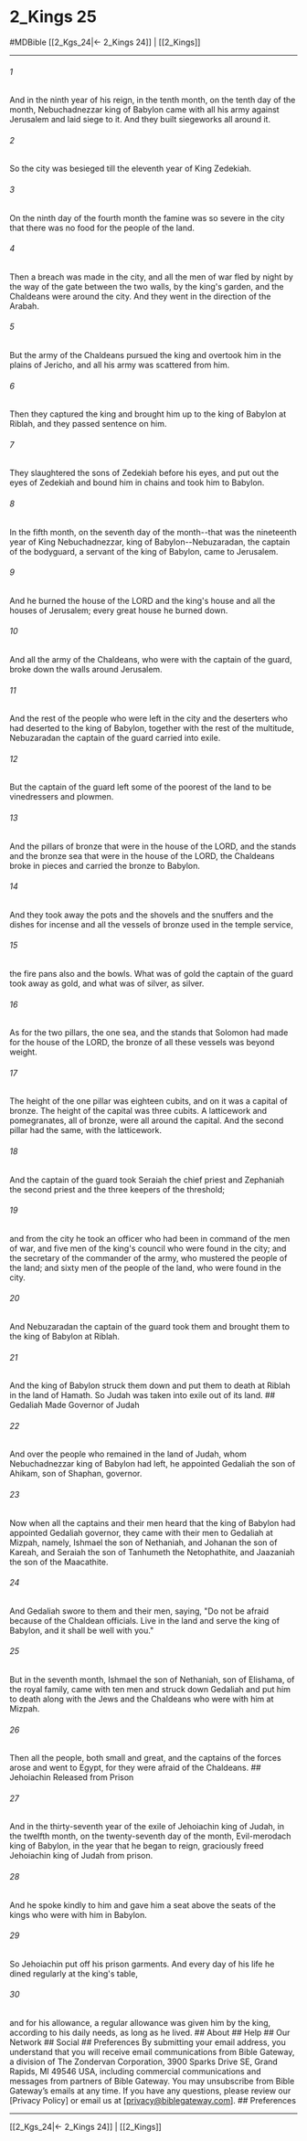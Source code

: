 # 2_Kings 25
#MDBible
[[2_Kgs_24|← 2_Kings 24]] | [[2_Kings]]

***


###### 1 
And in the ninth year of his reign, in the tenth month, on the tenth day of the month, Nebuchadnezzar king of Babylon came with all his army against Jerusalem and laid siege to it. And they built siegeworks all around it. 

###### 2 
So the city was besieged till the eleventh year of King Zedekiah. 

###### 3 
On the ninth day of the fourth month the famine was so severe in the city that there was no food for the people of the land. 

###### 4 
Then a breach was made in the city, and all the men of war fled by night by the way of the gate between the two walls, by the king's garden, and the Chaldeans were around the city. And they went in the direction of the Arabah. 

###### 5 
But the army of the Chaldeans pursued the king and overtook him in the plains of Jericho, and all his army was scattered from him. 

###### 6 
Then they captured the king and brought him up to the king of Babylon at Riblah, and they passed sentence on him. 

###### 7 
They slaughtered the sons of Zedekiah before his eyes, and put out the eyes of Zedekiah and bound him in chains and took him to Babylon. 

###### 8 
In the fifth month, on the seventh day of the month--that was the nineteenth year of King Nebuchadnezzar, king of Babylon--Nebuzaradan, the captain of the bodyguard, a servant of the king of Babylon, came to Jerusalem. 

###### 9 
And he burned the house of the LORD and the king's house and all the houses of Jerusalem; every great house he burned down. 

###### 10 
And all the army of the Chaldeans, who were with the captain of the guard, broke down the walls around Jerusalem. 

###### 11 
And the rest of the people who were left in the city and the deserters who had deserted to the king of Babylon, together with the rest of the multitude, Nebuzaradan the captain of the guard carried into exile. 

###### 12 
But the captain of the guard left some of the poorest of the land to be vinedressers and plowmen. 

###### 13 
And the pillars of bronze that were in the house of the LORD, and the stands and the bronze sea that were in the house of the LORD, the Chaldeans broke in pieces and carried the bronze to Babylon. 

###### 14 
And they took away the pots and the shovels and the snuffers and the dishes for incense and all the vessels of bronze used in the temple service, 

###### 15 
the fire pans also and the bowls. What was of gold the captain of the guard took away as gold, and what was of silver, as silver. 

###### 16 
As for the two pillars, the one sea, and the stands that Solomon had made for the house of the LORD, the bronze of all these vessels was beyond weight. 

###### 17 
The height of the one pillar was eighteen cubits, and on it was a capital of bronze. The height of the capital was three cubits. A latticework and pomegranates, all of bronze, were all around the capital. And the second pillar had the same, with the latticework. 

###### 18 
And the captain of the guard took Seraiah the chief priest and Zephaniah the second priest and the three keepers of the threshold; 

###### 19 
and from the city he took an officer who had been in command of the men of war, and five men of the king's council who were found in the city; and the secretary of the commander of the army, who mustered the people of the land; and sixty men of the people of the land, who were found in the city. 

###### 20 
And Nebuzaradan the captain of the guard took them and brought them to the king of Babylon at Riblah. 

###### 21 
And the king of Babylon struck them down and put them to death at Riblah in the land of Hamath. So Judah was taken into exile out of its land. ## Gedaliah Made Governor of Judah 

###### 22 
And over the people who remained in the land of Judah, whom Nebuchadnezzar king of Babylon had left, he appointed Gedaliah the son of Ahikam, son of Shaphan, governor. 

###### 23 
Now when all the captains and their men heard that the king of Babylon had appointed Gedaliah governor, they came with their men to Gedaliah at Mizpah, namely, Ishmael the son of Nethaniah, and Johanan the son of Kareah, and Seraiah the son of Tanhumeth the Netophathite, and Jaazaniah the son of the Maacathite. 

###### 24 
And Gedaliah swore to them and their men, saying, "Do not be afraid because of the Chaldean officials. Live in the land and serve the king of Babylon, and it shall be well with you." 

###### 25 
But in the seventh month, Ishmael the son of Nethaniah, son of Elishama, of the royal family, came with ten men and struck down Gedaliah and put him to death along with the Jews and the Chaldeans who were with him at Mizpah. 

###### 26 
Then all the people, both small and great, and the captains of the forces arose and went to Egypt, for they were afraid of the Chaldeans. ## Jehoiachin Released from Prison 

###### 27 
And in the thirty-seventh year of the exile of Jehoiachin king of Judah, in the twelfth month, on the twenty-seventh day of the month, Evil-merodach king of Babylon, in the year that he began to reign, graciously freed Jehoiachin king of Judah from prison. 

###### 28 
And he spoke kindly to him and gave him a seat above the seats of the kings who were with him in Babylon. 

###### 29 
So Jehoiachin put off his prison garments. And every day of his life he dined regularly at the king's table, 

###### 30 
and for his allowance, a regular allowance was given him by the king, according to his daily needs, as long as he lived. ## About ## Help ## Our Network ## Social ## Preferences By submitting your email address, you understand that you will receive email communications from Bible Gateway, a division of The Zondervan Corporation, 3900 Sparks Drive SE, Grand Rapids, MI 49546 USA, including commercial communications and messages from partners of Bible Gateway. You may unsubscribe from Bible Gateway&rsquo;s emails at any time. If you have any questions, please review our [Privacy Policy] or email us at [privacy@biblegateway.com]. ## Preferences

***

[[2_Kgs_24|← 2_Kings 24]] | [[2_Kings]]
